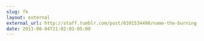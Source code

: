 ```yaml
---
slug: fk
layout: external
external_url: http://staff.tumblr.com/post/8391534490/name-the-burning-house-location-new-york-if-your
date: 2011-08-04T21:02:03-05:00
---
```

